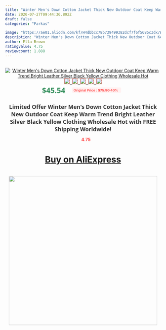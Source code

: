 ```yaml
---
title: "Winter Men's Down Cotton Jacket Thick New Outdoor Coat Keep Warm Trend Bright Leather Silver Black Yellow Clothing Wholesale Hot"
date: 2020-07-27T09:44:36.892Z
draft: false
categories: "Parkas"

image: "https://ae01.alicdn.com/kf/H4dbbcc78b739499382dcf7f6f5685c3dx/Winter-Men-s-Down-Cotton-Jacket-Thick-New-Outdoor-Coat-Keep-Warm-Trend-Bright-Leather-Silver.png_220x220.png"
description: "Winter Men's Down Cotton Jacket Thick New Outdoor Coat Keep Warm Trend Bright Leather Silver Black Yellow Clothing Wholesale Hot"
author: Ella Brown
ratingvalue: 4.75
reviewcount: 1.888
---
```

<br>
<div style="text-align: center;">
<a href="https://s.click.aliexpress.com/e/_AtBua1" target="_blank" rel="nofollow noopener noreferrer"><img alt="Winter Men's Down Cotton Jacket Thick New Outdoor Coat Keep Warm Trend Bright Leather Silver Black Yellow Clothing Wholesale Hot" class="magnifier-image" src="https://ae01.alicdn.com/kf/H4dbbcc78b739499382dcf7f6f5685c3dx/Winter-Men-s-Down-Cotton-Jacket-Thick-New-Outdoor-Coat-Keep-Warm-Trend-Bright-Leather-Silver.png_220x220.png_640x640.jpg">
<br>
<img style="border:1px solid salmon" src="https://ae01.alicdn.com/kf/H4dbbcc78b739499382dcf7f6f5685c3dx/Winter-Men-s-Down-Cotton-Jacket-Thick-New-Outdoor-Coat-Keep-Warm-Trend-Bright-Leather-Silver.png_120x120.jpg">&nbsp;&nbsp;<img style="border:1px solid salmon" src="https://ae01.alicdn.com/kf/H239145579e9d46b68a49e409160d593bB/Winter-Men-s-Down-Cotton-Jacket-Thick-New-Outdoor-Coat-Keep-Warm-Trend-Bright-Leather-Silver.png_120x120.jpg">&nbsp;&nbsp;<img style="border:1px solid salmon" src="https://ae01.alicdn.com/kf/H1493435e04b04a5e9ec3e154980ed90cq/Winter-Men-s-Down-Cotton-Jacket-Thick-New-Outdoor-Coat-Keep-Warm-Trend-Bright-Leather-Silver.png_120x120.jpg">&nbsp;&nbsp;<img style="border:1px solid salmon" src="https://ae01.alicdn.com/kf/H2fa829a238bb482780ada4c78d2c1b6aY/Winter-Men-s-Down-Cotton-Jacket-Thick-New-Outdoor-Coat-Keep-Warm-Trend-Bright-Leather-Silver.png_120x120.jpg">&nbsp;&nbsp;<img style="border:1px solid salmon" src="https://ae01.alicdn.com/kf/He16b51d0ee404a3294a469defabe6890O/Winter-Men-s-Down-Cotton-Jacket-Thick-New-Outdoor-Coat-Keep-Warm-Trend-Bright-Leather-Silver.png_120x120.jpg"></a></div><br0>
<div style="text-align: center;"><span style="background-color: white; border: 0px; box-sizing: border-box; color: seagreen; display: inline-block; font-family: &quot;open sans&quot; , &quot;arial&quot; , &quot;helvetica&quot; , sans-serif , &quot;heiti&quot;; font-size: 24px; font-stretch: inherit; font-weight: 700; line-height: inherit; margin: 0px 10px 0px 0px; padding: 0px; vertical-align: middle;">$45.54 </span>
<span style="background: rgb(255 , 241 , 241); border-radius: 3px; border: 0px; box-sizing: border-box; color: #ff4747; display: inline-block; font-family: inherit; font-size: 12px; font-stretch: inherit; font-style: inherit; font-variant: inherit; font-weight: 600; line-height: inherit; margin: 0px; padding: 2px 5px; transform: scale(0.9); vertical-align: middle;">Original Price : <b style="text-decoration: line-through;">$75.90 </b> 40%&nbsp;&nbsp;</span></div>
<h1 style="color: #333333; display: inline-block; font-family: &quot;open sans&quot; , &quot;arial&quot; , &quot;helvetica&quot; , sans-serif , &quot;heiti&quot;; font-size: 18px; font-stretch: inherit; font-weight: 700; text-align: center;">Limited Offer Winter Men's Down Cotton Jacket Thick New Outdoor Coat Keep Warm Trend Bright Leather Silver Black Yellow Clothing Wholesale Hot with FREE Shipping Worldwide!</h1>
<div style="color: #ff4747; text-align: center;">
<img src="https://4.bp.blogspot.com/-M0ZcTcb-5uY/XleCXlxnR4I/AAAAAAAAAEc/OrjgMkXV1oMQFaCRZj5HQwOCBcu3w1FegCPcBGAYYCw/s1600/star.png" style="height: 15px;">&nbsp;<b>4.75</b></div>
<div class="button_cont" align="center"><a class="buynow_a" href="https://s.click.aliexpress.com/e/_AtBua1" target="_blank" rel="nofollow noopener noreferrer"><H1>Buy on AliExpress</H1></a></div><br>
<div class="separator" style="clear: both; text-align: center;">
<img src="https://lh3.googleusercontent.com/-pTy5HemUv9M/XlePHvY0dAI/AAAAAAAAAE4/0nX5iRUoIWY8eMW9Dpxeirr157OZliDIgCLcBGAsYHQ/s1600/badge.gif" width="480">
</div>
